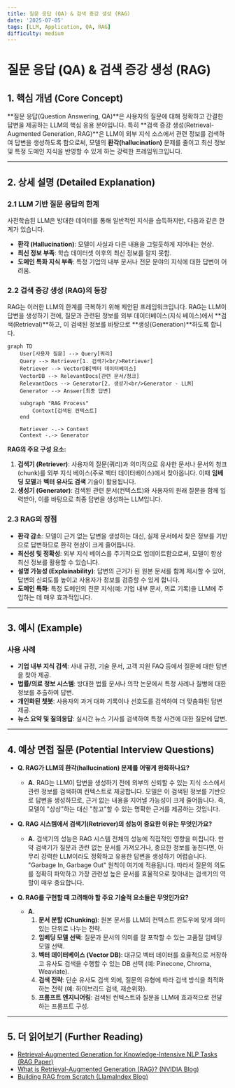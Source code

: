 ```yaml
---
title: 질문 응답 (QA) & 검색 증강 생성 (RAG)
date: '2025-07-05'
tags: [LLM, Application, QA, RAG]
difficulty: medium
---
```


# 질문 응답 (QA) & 검색 증강 생성 (RAG)

## 1. 핵심 개념 (Core Concept)

\*\*질문 응답(Question Answering, QA)\*\*은 사용자의 질문에 대해 정확하고 간결한 답변을 제공하는 LLM의 핵심 응용 분야입니다. 특히 \*\*검색 증강 생성(Retrieval-Augmented Generation, RAG)\*\*은 LLM이 외부 지식 소스에서 관련 정보를 검색하여 답변을 생성하도록 함으로써, 모델의 **환각(hallucination)** 문제를 줄이고 최신 정보 및 특정 도메인 지식을 반영할 수 있게 하는 강력한 프레임워크입니다.

______________________________________________________________________

## 2. 상세 설명 (Detailed Explanation)

### 2.1 LLM 기반 질문 응답의 한계

사전학습된 LLM은 방대한 데이터를 통해 일반적인 지식을 습득하지만, 다음과 같은 한계가 있습니다.

- **환각 (Hallucination)**: 모델이 사실과 다른 내용을 그럴듯하게 지어내는 현상.
- **최신 정보 부족**: 학습 데이터셋 이후의 최신 정보를 알지 못함.
- **도메인 특화 지식 부족**: 특정 기업의 내부 문서나 전문 분야의 지식에 대한 답변이 어려움.

### 2.2 검색 증강 생성 (RAG)의 등장

RAG는 이러한 LLM의 한계를 극복하기 위해 제안된 프레임워크입니다. RAG는 LLM이 답변을 생성하기 전에, 질문과 관련된 정보를 외부 데이터베이스(지식 베이스)에서 \*\*검색(Retrieval)\*\*하고, 이 검색된 정보를 바탕으로 \*\*생성(Generation)\*\*하도록 합니다.

```mermaid
graph TD
    User[사용자 질문] --> Query[쿼리]
    Query --> Retriever[1. 검색기<br/>Retriever]
    Retriever --> VectorDB[벡터 데이터베이스]
    VectorDB --> RelevantDocs[관련 문서/청크]
    RelevantDocs --> Generator[2. 생성기<br/>Generator - LLM]
    Generator --> Answer[최종 답변]

    subgraph "RAG Process"
        Context[검색된 컨텍스트]
    end

    Retriever -.-> Context
    Context -.-> Generator
```

**RAG의 주요 구성 요소:**

1. **검색기 (Retriever)**: 사용자의 질문(쿼리)과 의미적으로 유사한 문서나 문서의 청크(chunk)를 외부 지식 베이스(주로 벡터 데이터베이스)에서 찾아옵니다. 이때 **임베딩 모델**과 **벡터 유사도 검색** 기술이 활용됩니다.
1. **생성기 (Generator)**: 검색된 관련 문서(컨텍스트)와 사용자의 원래 질문을 함께 입력받아, 이를 바탕으로 최종 답변을 생성하는 LLM입니다.

### 2.3 RAG의 장점

- **환각 감소**: 모델이 근거 없는 답변을 생성하는 대신, 실제 문서에서 찾은 정보를 기반으로 답변하므로 환각 현상이 크게 줄어듭니다.
- **최신성 및 정확성**: 외부 지식 베이스를 주기적으로 업데이트함으로써, 모델이 항상 최신 정보를 활용할 수 있습니다.
- **설명 가능성 (Explainability)**: 답변의 근거가 된 원본 문서를 함께 제시할 수 있어, 답변의 신뢰도를 높이고 사용자가 정보를 검증할 수 있게 합니다.
- **도메인 특화**: 특정 도메인의 전문 지식(예: 기업 내부 문서, 의료 기록)을 LLM에 주입하는 데 매우 효과적입니다.

______________________________________________________________________

## 3. 예시 (Example)

### 사용 사례

- **기업 내부 지식 검색**: 사내 규정, 기술 문서, 고객 지원 FAQ 등에서 질문에 대한 답변을 찾아 제공.
- **법률/의료 정보 시스템**: 방대한 법률 문서나 의학 논문에서 특정 사례나 질병에 대한 정보를 추출하여 답변.
- **개인화된 챗봇**: 사용자의 과거 대화 기록이나 선호도를 검색하여 더 맞춤화된 답변 제공.
- **뉴스 요약 및 질의응답**: 실시간 뉴스 기사를 검색하여 특정 사건에 대한 질문에 답변.

______________________________________________________________________

## 4. 예상 면접 질문 (Potential Interview Questions)

- **Q. RAG가 LLM의 환각(hallucination) 문제를 어떻게 완화하나요?**

  - **A.** RAG는 LLM이 답변을 생성하기 전에 외부의 신뢰할 수 있는 지식 소스에서 관련 정보를 검색하여 컨텍스트로 제공합니다. 모델은 이 검색된 정보를 기반으로 답변을 생성하므로, 근거 없는 내용을 지어낼 가능성이 크게 줄어듭니다. 즉, 모델이 "상상"하는 대신 "참고"할 수 있는 명확한 근거를 제공하는 것입니다.

- **Q. RAG 시스템에서 검색기(Retriever)의 성능이 중요한 이유는 무엇인가요?**

  - **A.** 검색기의 성능은 RAG 시스템 전체의 성능에 직접적인 영향을 미칩니다. 만약 검색기가 질문과 관련 없는 문서를 가져오거나, 중요한 정보를 놓친다면, 아무리 강력한 LLM이라도 정확하고 유용한 답변을 생성하기 어렵습니다. "Garbage In, Garbage Out" 원칙이 여기에 적용됩니다. 따라서 질문의 의도를 정확히 파악하고 가장 관련성 높은 문서를 효율적으로 찾아내는 검색기의 역할이 매우 중요합니다.

- **Q. RAG를 구현할 때 고려해야 할 주요 기술적 요소들은 무엇인가요?**

  - **A.**
    1. **문서 분할 (Chunking)**: 원본 문서를 LLM의 컨텍스트 윈도우에 맞게 의미 있는 단위로 나누는 전략.
    1. **임베딩 모델 선택**: 질문과 문서의 의미를 잘 포착할 수 있는 고품질 임베딩 모델 선택.
    1. **벡터 데이터베이스 (Vector DB)**: 대규모 벡터 데이터를 효율적으로 저장하고 유사도 검색을 수행할 수 있는 DB 선택 (예: Pinecone, Chroma, Weaviate).
    1. **검색 전략**: 단순 유사도 검색 외에, 질문의 유형에 따라 검색 방식을 최적화하는 전략 (예: 하이브리드 검색, 재순위화).
    1. **프롬프트 엔지니어링**: 검색된 컨텍스트와 질문을 LLM에 효과적으로 전달하는 프롬프트 구성.

______________________________________________________________________

## 5. 더 읽어보기 (Further Reading)

- [Retrieval-Augmented Generation for Knowledge-Intensive NLP Tasks (RAG Paper)](https://arxiv.org/abs/2005.11401)
- [What is Retrieval-Augmented Generation (RAG)? (NVIDIA Blog)](https://www.nvidia.com/en-us/glossary/data-science/retrieval-augmented-generation/)
- [Building RAG from Scratch (LlamaIndex Blog)](https://www.llamaindex.ai/blog/building-rag-from-scratch-a-comprehensive-guide-to-retrieval-augmented-generation-03-12-2024)
